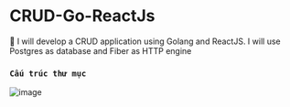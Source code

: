 # CRUD-Go-ReactJs
🐋 I will develop a CRUD application using Golang and ReactJS. I will use Postgres as database and Fiber as HTTP engine
### `Cấu trúc thư mục`
![image](https://github.com/pchihieuu/CRUD-Go-ReactJs/assets/98179861/33976e8a-f19b-4777-b06b-1230a74a049f)
